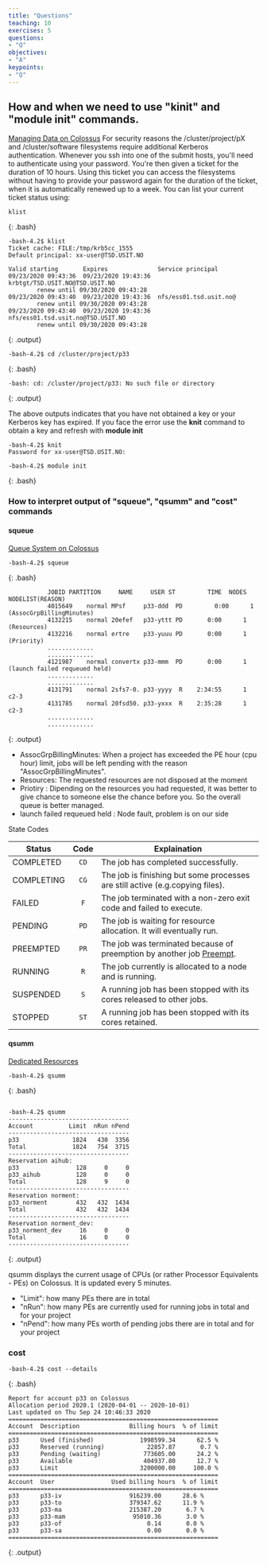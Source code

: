 ```yaml
---
title: "Questions"
teaching: 10
exercises: 5
questions:
- "Q"
objectives:
- "A"
keypoints:
- "Q"
---
```



##  How and when we need to use "kinit" and "module init" commands.  

[Managing Data on Colossus](https://www.uio.no/english/services/it/research/sensitive-data/use-tsd/hpc/data.html)
For security reasons the /cluster/project/pX and /cluster/software filesystems require additional
Kerberos authentication. Whenever you ssh into one of the submit hosts, you'll need to authenticate
using your password. You're then given a ticket for the duration of 10 hours. Using this ticket
you can access the filesystems without having to provide your password again for the duration
of the ticket, when it is automatically renewed up to a week. You can list your current ticket
status using:

```
klist

```
{: .bash}


```
-bash-4.2$ klist
Ticket cache: FILE:/tmp/krb5cc_1555
Default principal: xx-user@TSD.USIT.NO

Valid starting       Expires              Service principal
09/23/2020 09:43:36  09/23/2020 19:43:36  krbtgt/TSD.USIT.NO@TSD.USIT.NO
        renew until 09/30/2020 09:43:28
09/23/2020 09:43:40  09/23/2020 19:43:36  nfs/ess01.tsd.usit.no@
        renew until 09/30/2020 09:43:28
09/23/2020 09:43:40  09/23/2020 19:43:36  nfs/ess01.tsd.usit.no@TSD.USIT.NO
        renew until 09/30/2020 09:43:28

```
{: .output}


```
-bash-4.2$ cd /cluster/project/p33

```
{: .bash}


```
-bash: cd: /cluster/project/p33: No such file or directory

```
{: .output}

The above outputs indicates that you have not obtained a key or your Kerberos key has expired.
If you face the error use the **knit** command to obtain a key and refresh with **module init**

```
-bash-4.2$ knit
Password for xx-user@TSD.USIT.NO:

-bash-4.2$ module init

```
{: .bash}


### How to interpret output of "squeue", "qsumm" and "cost" commands

#### squeue

[Queue System on Colossus](https://www.uio.no/english/services/it/research/sensitive-data/use-tsd/hpc/queue-system.html)

```
-bash-4.2$ squeue

```
{: .bash}


```
           JOBID PARTITION     NAME     USER ST         TIME  NODES NODELIST(REASON)
           4015649    normal MPsf     p33-ddd  PD         0:00      1 (AssocGrpBillingMinutes)
           4132215    normal 20efef   p33-yttt PD       0:00      1 (Resources)
           4132216    normal ertre    p33-yuuu PD       0:00      1 (Priority)
           .............
           .............
           4121987    normal convertx p33-mmm  PD       0:00      1 (launch failed requeued held)
           .............
           .............
           4131791    normal 2sfs7-0. p33-yyyy  R    2:34:55      1 c2-3
           4131785    normal 20fsd50. p33-yxxx  R    2:35:28      1 c2-3
           .............
           .............

```
{: .output}

 - AssocGrpBillingMinutes: When a project has exceeded the PE hour (cpu hour) limit,
                           jobs will be left pending with the reason "AssocGrpBillingMinutes".
 - Resources: The requested resources are not disposed at the moment
 - Priotiry : Dipending on the resources you had requested, it was better to give chance 
              to someone else the chance before you.  So the overall queue is better managed. 
 - launch failed requeued held :  Node fault, problem is on our side  



State Codes

| Status        | Code  | Explaination                                                                  |
| ------------- | :---: | ----------------------------------------------------------------------        |
| COMPLETED	| `CD`	| The job has completed successfully.                                           |
| COMPLETING	| `CG`	| The job is finishing but some processes are still active (e.g.copying files). |
| FAILED	| `F`	| The job terminated with a non-zero exit code and failed to execute.           |
| PENDING	| `PD`	| The job is waiting for resource allocation. It will eventually run.           |
| PREEMPTED	| `PR`	| The job was terminated because of preemption by another job [Preempt](https://slurm.schedmd.com/preempt.html).                  |
| RUNNING	| `R`	| The job currently is allocated to a node and is running.                      |
| SUSPENDED	| `S`	| A running job has been stopped with its cores released to other jobs.         |
| STOPPED	| `ST`	| A running job has been stopped with its cores retained.                       |


#### qsumm
[Dedicated Resources](https://www.uio.no/english/services/it/research/sensitive-data/use-tsd/hpc/dedicated-resources.html)

```
-bash-4.2$ qsumm

```
{: .bash}


```

-bash-4.2$ qsumm
----------------------------------
Account          Limit  nRun nPend
----------------------------------
p33               1824   430  3356
Total             1824   754  3715
----------------------------------
Reservation aihub:
p33                128     0     0
p33_aihub          128     0     0
Total              128     9     0
----------------------------------
Reservation norment:
p33_norment        432   432  1434
Total              432   432  1434
----------------------------------
Reservation norment_dev:
p33_norment_dev     16     0     0
Total               16     0     0
----------------------------------

```
{: .output}

qsumm displays the current usage of CPUs (or rather Processor
Equivalents - PEs) on Colossus.  It is updated every 5 minutes.

- "Limit": how many PEs there are in total
- "nRun":  how many PEs are currently used for running jobs in total and
           for your project
- "nPend": how many PEs worth of pending jobs there are in total and
           for your project


### cost

```
-bash-4.2$ cost --details

```
{: .bash}

```
Report for account p33 on Colossus
Allocation period 2020.1 (2020-04-01 -- 2020-10-01)
Last updated on Thu Sep 24 10:46:33 2020
===========================================================
Account  Description              Billing hours  % of limit
===========================================================
p33      Used (finished)             1998599.34      62.5 %
p33      Reserved (running)            22857.87       0.7 %
p33      Pending (waiting)            773605.00      24.2 %
p33      Available                    404937.80      12.7 %
p33      Limit                       3200000.00     100.0 %
===========================================================
Account  User                Used billing hours  % of limit
===========================================================
p33      p33-iv                   916239.00      28.6 %
p33      p33-to                   379347.62      11.9 %
p33      p33-ma                   215387.20       6.7 %
p33      p33-mam                   95010.36       3.0 %
p33      p33-of                        0.14       0.0 %
p33      p33-sa                        0.00       0.0 %
===========================================================

```
{: .output}
